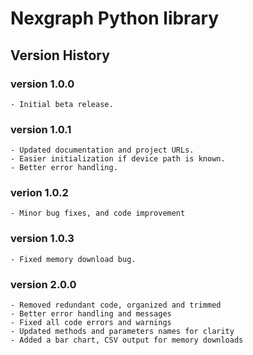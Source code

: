 # Nexgraph Python library

## Version History

### version 1.0.0
    - Initial beta release.

### version 1.0.1
    - Updated documentation and project URLs.
    - Easier initialization if device path is known.
    - Better error handling.

### verion 1.0.2
    - Minor bug fixes, and code improvement

### version 1.0.3
    - Fixed memory download bug.

### version 2.0.0
    - Removed redundant code, organized and trimmed
    - Better error handling and messages
    - Fixed all code errors and warnings
    - Updated methods and parameters names for clarity
    - Added a bar chart, CSV output for memory downloads

